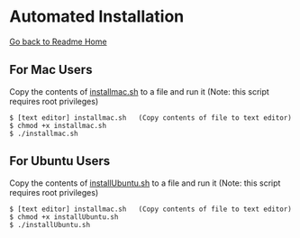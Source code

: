 # Automated Installation
[Go back to Readme Home](../../README.md)

## For Mac Users

Copy the contents of [installmac.sh](https://github.com/wevote/WebApp/blob/develop/installmac.sh) to a file and run it (Note: this script requires root privileges)

    $ [text editor] installmac.sh   (Copy contents of file to text editor)                         
    $ chmod +x installmac.sh
    $ ./installmac.sh
    
## For Ubuntu Users

Copy the contents of [installUbuntu.sh](https://github.com/wevote/WebApp/blob/develop/installUbuntu.sh) to a file and run it (Note: this script requires root privileges)

    $ [text editor] installmac.sh   (Copy contents of file to text editor)
    $ chmod +x installUbuntu.sh
    $ ./installUbuntu.sh
